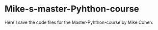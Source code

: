 # Mike-s-master-Pyhthon-course
Here I save the code files for the Master-Pyhthon-course by Mike Cohen.
